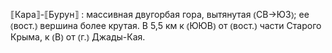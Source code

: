 ---
---

⟦Кара⟧-⟦Бурун⟧
: массивная двугорбая гора, вытянутая ⦅СВ→ЮЗ⦆; ее ⦅вост.⦆ вершина более крутая. В 5,5 км к ⦅ЮЮВ⦆ от ⦅вост.⦆ части Старого Крыма, к ⦅В⦆ от ⦅г.⦆ Джады-Кая.
